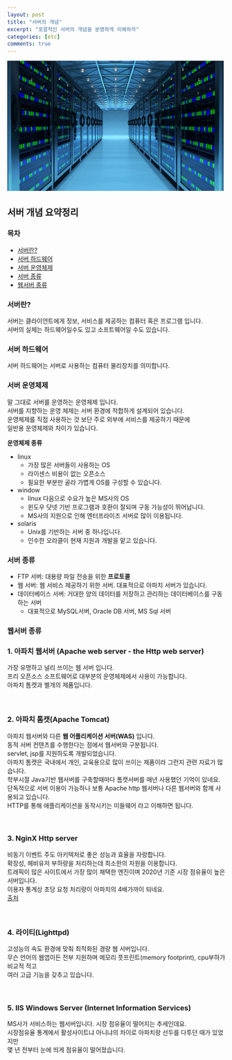 ```yaml
---
layout: post
title: "서버의 개념"
excerpt: "포괄적인 서버의 개념을 분명하게 이해하자"
categories: [etc]
comments: true
---
```

<img src="/img/server.jpg" width="500px" height="300px"/>

## 서버 개념 요약정리

### 목차
- [서버란?](#서버란?)
- [서버 하드웨어](#서버-하드웨어)
- [서버 운영체제](#서버-운영체제)
- [서버 종류](#서버-종류)
- [웹서버 종류](#웹서버-종류)

### 서버란?
서버는 클라이언트에게 정보, 서비스를 제공하는 컴퓨터 혹은 프로그램 입니다. <br>
서버의 실체는 하드웨어일수도 있고 소프트웨어일 수도 있습니다.

### 서버 하드웨어
서버 하드웨어는 서버로 사용하는 컴퓨터 물리장치를 의미합니다. 

### 서버 운영체제
말 그대로 서버를 운영하는 운영체제 입니다. <br>
서버를 지향하는 운영 체제는 서버 환경에 적합하게 설계되어 있습니다. <br>
운영체제를 직접 사용하는 것 보단 주로 외부에 서비스를 제공하기 때문에 <br>
일반용 운영체제와 차이가 있습니다. <br>

**운영체제 종류**
- linux
    - 가장 많은 서버들이 사용하는 OS
    - 라이센스 비용이 없는 오픈소스 
    - 필요한 부분만 골라 가볍게 OS를 구성할 수 있습니다.
- window
    - linux 다음으로 수요가 높은 MS사의 OS
    - 윈도우 닷넷 기반 프로그램과 호환이 잘되며 구동 가능성이 뛰어납니다. 
    - MS사의 지원으로 인해 엔터프라이즈 서버로 많이 이용됩니다.
- solaris
    - Unix를 기반하는 서버 중 하나입니다. 
    - 인수한 오라클이 현재 지원과 개발을 맡고 있습니다.

### 서버 종류
- FTP 서버: 대용량 파일 전송을 위한 **프로토콜**
- 웹 서버: 웹 서비스 제공하기 위한 서버. 대표적으로 아파치 서버가 있습니다.
- 데이터베이스 서버: 거대한 양의 데이터를 저장하고 관리하는 데이터베이스를 구동하는 서버
    - 대표적으로 MySQL서버, Oracle DB 서버, MS Sql 서버

### 웹서버 종류
<!-- <img src="/img/enterpriseLogo/apacheWebServer.jpg" width="400px" height="300px"/> -->

### 1. 아파치 웹서버 (Apache web server - the Http web server)
가장 유명하고 널리 쓰이는 웹 서버 입니다. <br>
프리 오픈소스 소프트웨어로 대부분의 운영체제에서 사용이 가능합니다. <br>
아파치 톰캣과 별개의 제품입니다. <br><br><br>

<!-- <img src="/img/enterpriseLogo/apacheTomcat.png" width="300px" height="300px"/> -->

### 2. 아파치 톰캣(Apache Tomcat)
아파치 웹서버와 다른 **웹 어플리케이션 서버(WAS)** 입니다. <br>
동적 서버 컨텐츠를 수행한다는 점에서 웹서버와 구분됩니다. <br>
 servlet, jsp를 지원하도록 개발되었습니다.<br>
아파치 톰캣은 국내에서 개인, 교육용으로 많이 쓰이는 제품이라 그런지 관련 자료가 많습니다. <br>
학부시절 Java기반 웹서버를 구축할때마다 톰캣서버를 매년 사용했던 기억이 있네요.<br>
단독적으로 서버 이용이 가능하나 보통 Apache http 웹서버나 다른 웹서버와 함께 사용되고 있습니다. <br>
HTTP를 통해 애플리케이션을 동작시키는 미들웨어 라고 이해하면 됩니다.<br><br><br>

<!-- <img src="/img/enterpriseLogo/nginX.png" width="300px" height="300px"/> -->

### 3. NginX Http server
비동기 이벤트 주도 아키텍처로 좋은 성능과 효율을 자랑합니다. <br>
확장성, 헤비유저 부하량을 처리하는데 최소한의 자원을 이용합니다.  <br>
트래픽이 많은 사이트에서 가장 많이 채택한 엔진이며 2020년 기준 시장 점유율이 높은 서버입니다.<br>
이용자 통계상 초당 요청 처리량이 아파치의 4배가까이 되네요. <br>
[출처](https://www.slideshare.net/sjjang61/nginx-testing-innaver-16742438) <br><br><br>

<!-- <img src="/img/enterpriseLogo/lighttpd.png" width="300px" height="300px"/> -->

### 4. 라이티(Lighttpd)
고성능의 속도 환경에 맞춰 최적화된 경량 웹 서버입니다. <br>
무슨 언어의 웹앱이든 전부 지원하며 메모리 풋프린트(memory footprint), cpu부하가 비교적 적고 <br>
여러 고급 기능을 갖추고 있습니다. <br><br><br>

<!-- <img src="/img/enterpriseLogo/iisServer.JPG" width="400px" height="200px"/> -->

### 5. IIS Windows Server (Internet Information Services)
MS사가 서비스하는 웹서버입니다. 시장 점유율이 떨어지는 추세인데요. <br> 
시장점유율 통계에서 활성사이트냐 아니냐의 차이로 아파치랑 선두를 다투던 때가 있었지만 <br>
몇 년 전부터 눈에 띄게 점유율이 떨어졌습니다.<br>

